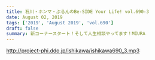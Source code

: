 ```yaml
---
title: 石川・ホンマ・ぶるんのBe-SIDE Your Life! vol.690-3
date: August 02, 2019
tags: ['2019', 'August 2019', 'vol.690']
draft: false
summary: 新コーナースタート！そして人生相談やってます！MIURA
---
```


http://project-phi.ddo.jp/ishikawa/ishikawa690_3.mp3
